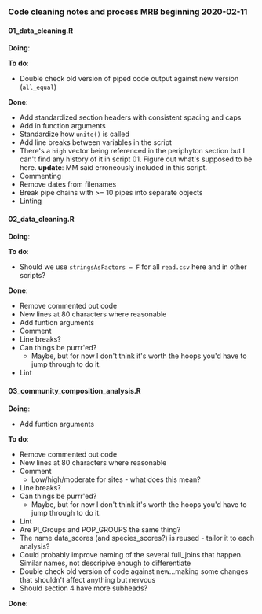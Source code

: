 ### Code cleaning notes and process MRB beginning 2020-02-11

#### 01_data_cleaning.R
**Doing**:

**To do**:
+ Double check old version of piped code output against new version (`all_equal`)


**Done**:
+ Add standardized section headers with consistent spacing and caps
+ Add in function arguments
+ Standardize how `unite()` is called
+ Add line breaks between variables in the script
+ There's a `high` vector being referenced in the periphyton section but I can't find any history of it in script 01. Figure out what's supposed to be here. **update**: MM said erroneously included in this script.
+ Commenting
+ Remove dates from filenames
+ Break pipe chains with >= 10 pipes into separate objects
+ Linting

#### 02_data_cleaning.R
**Doing**:

**To do**:
+ Should we use `stringsAsFactors = F` for all `read.csv` here and in other scripts?

**Done**:
+ Remove commented out code
+ New lines at 80 characters where reasonable
+ Add funtion arguments
+ Comment
+ Line breaks?
+ Can things be purrr'ed?
  + Maybe, but for now I don't think it's worth the hoops you'd have to jump through to do it.
+ Lint

#### 03_community_composition_analysis.R
**Doing**:
+ Add funtion arguments

**To do**:
+ Remove commented out code
+ New lines at 80 characters where reasonable
+ Comment
  - Low/high/moderate for sites - what does this mean?
+ Line breaks?
+ Can things be purrr'ed?
  + Maybe, but for now I don't think it's worth the hoops you'd have to jump through to do it.
+ Lint
+ Are PI_Groups and POP_GROUPS the same thing?
+ The name data_scores (and species_scores?) is reused - tailor it to each analysis?
+ Could probably improve naming of the several full_joins that happen. Similar names, not descripive enough to differentiate
+ Double check old version of code against new...making some changes that shouldn't affect anything but nervous
+ Should section 4 have more subheads?

**Done**:
